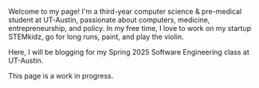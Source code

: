 Welcome to my page! I'm a third-year computer science & pre-medical student at UT-Austin, passionate about computers, medicine, entrepreneurship, and policy. In my free time, I love to work on my startup STEMkidz, go for long runs, paint, and play the violin. 

Here, I will be blogging for my Spring 2025 Software Engineering class at UT-Austin.

This page is a work in progress.
